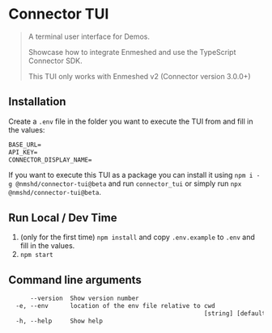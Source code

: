 # Connector TUI

> A terminal user interface for Demos.
>
> Showcase how to integrate Enmeshed and use the TypeScript Connector SDK.
>
> This TUI only works with Enmeshed v2 (Connector version 3.0.0+)

## Installation

Create a `.env` file in the folder you want to execute the TUI from and fill in the values:

```txt
BASE_URL=
API_KEY=
CONNECTOR_DISPLAY_NAME=
```

If you want to execute this TUI as a package you can install it using `npm i -g @nmshd/connector-tui@beta` and run `connector_tui` or simply run `npx @nmshd/connector-tui@beta`.

## Run Local / Dev Time

1. (only for the first time) `npm install` and copy `.env.example` to `.env` and fill in the values.
2. `npm start`

## Command line arguments

```txt
      --version  Show version number                                   [boolean]
  -e, --env      location of the env file relative to cwd
                                                      [string] [default: ".env"]
  -h, --help     Show help                                             [boolean]
```
